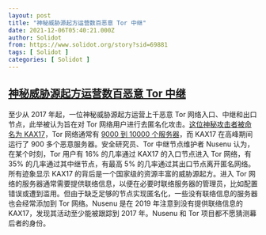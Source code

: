 ```yaml
---
layout: post
title: "神秘威胁源起方运营数百恶意 Tor 中继"
date: 2021-12-06T05:40:21.000Z
author: Solidot
from: https://www.solidot.org/story?sid=69881
tags: [ Solidot ]
categories: [ Solidot ]
---
```

<!--1638769221000-->
[神秘威胁源起方运营数百恶意 Tor 中继](https://www.solidot.org/story?sid=69881)
------

<div>
至少从 2017 年起，一位神秘威胁源起方运营上千恶意 Tor 网络入口、中继和出口节点，此举被认为旨在对 Tor 网络用户进行去匿名化攻击。<a href="https://therecord.media/a-mysterious-threat-actor-is-running-hundreds-of-malicious-tor-relays/">这位神秘攻击者被命名为 KAX17</a>，Tor 网络通常有 <a href="https://metrics.torproject.org/networksize.html">9000 到 10000 个服务器</a>，而 KAX17 在高峰期间运行了 900 多个恶意服务器。安全研究员、Tor 中继节点维护者 Nusenu 认为，在某个时刻，Tor 用户有 16% 的几率通过 KAX17 的入口节点进入 Tor 网络，有 35% 的几率通过其中继节点，有最高 5% 的几率通过其出口节点离开匿名网络。所有迹象显示 KAX17 的背后是一个国家级的资源丰富的威胁源起方。进入 Tor 网络的服务器通常需要提供联络信息，以便在必要时联络服务器的管理员，比如配置错误或遭到滥用。但由于缺乏足够的节点实现匿名化，一些没有联络信息的服务器也会经常添加到 Tor 网络。Nusenu 是在 2019 年注意到没有提供联络信息的 KAX17，发现其活动至少能被跟踪到 2017 年。Nusenu 和 Tor 项目都不愿猜测幕后者的身份。<br>
</div>
